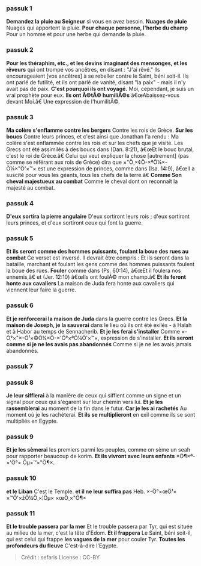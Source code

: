 
### passuk 1
<b>Demandez la pluie au Seigneur</b> si vous en avez besoin.
<b>Nuages de pluie</b> Nuages qui apportent la pluie.
<b>Pour chaque personne, l'herbe du champ</b> Pour un homme et pour une herbe qui demande la pluie.

### passuk 2
<b>Pour les théraphim, etc., et les devins imaginant des mensonges, et les rêveurs</b> qui ont trompé vos ancêtres, en disant : "J'ai rêvé." Ils encourageaient [vos ancêtres] à se rebeller contre le Saint, béni soit-il. Ils ont parlé de futilité, et ils ont parlé de vanité, disant "la paix" - mais il n'y avait pas de paix.
<b>C'est pourquoi ils ont voyagé.</b> Moi, cependant, je suis un vrai prophète pour eux.
<b>Ils ont Ã©tÃ© humiliÃ©s</b> â€œAbaissez-vous devant Moi.â€ Une expression de l'humilitÃ©.

### passuk 3
<b>Ma colère s'enflamme contre les bergers</b> Contre les rois de Grèce.
<b>Sur les boucs</b> Contre leurs princes, et c'est ainsi que Jonathan l'a rendu : Ma colère s'est enflammée contre les rois et sur les chefs que je visite. Les Grecs ont été assimilés à des boucs dans (Dan. 8:21), â€œEt le bouc brutal, c'est le roi de Grèce.â€ Celui qui veut expliquer la chose [autrement] (pas comme se référant aux rois de Grèce) dira que ×"Ö¸×¢Ö-×ªÖ¼×-Ö¼×"Ö'×™× est une expression de princes, comme dans (Isa. 14:9), â€œIl a suscité pour vous les géants, tous les chefs de la terre.â€
<b>Comme Son cheval majestueux au combat</b> Comme le cheval dont on reconnaît la majesté au combat.

### passuk 4
<b>D'eux sortira la pierre angulaire</b> D'eux sortiront leurs rois ; d'eux sortiront leurs princes, et d'eux sortiront ceux qui font la guerre.

### passuk 5
<b>Et ils seront comme des hommes puissants, foulant la boue des rues au combat</b> Ce verset est inversé. Il devrait être compris : Et ils seront dans la bataille, marchant et foulant les gens comme des hommes puissants foulent la boue des rues. <b>Fouler</b> comme dans (Ps. 60:14), â€œEt il foulera nos ennemis,â€ et (Jer. 12:10) â€œIls ont foulÃ© mon champ.â€
<b>Et ils feront honte aux cavaliers</b> La maison de Juda fera honte aux cavaliers qui viennent leur faire la guerre.

### passuk 6
<b>Et je renforcerai la maison de Juda</b> dans la guerre contre les Grecs.
<b>Et la maison de Joseph, je la sauverai</b> dans le lieu où ils ont été exilés - à Halah et à Habor au temps de Sennacherib.
<b>Et je les ferai s'installer</b> Comme ×-Ö°×"×-Ö¹×©Ö¼×Ö-×'Ö°×ªÖ¼Ö'×™×, expression de s'installer.
<b>Et ils seront comme si je ne les avais pas abandonnés</b> Comme si je ne les avais jamais abandonnés.

### passuk 7

### passuk 8
<b>Je leur sifflerai</b> à la manière de ceux qui sifflent comme un signe et un signal pour ceux qui s'égarent sur leur chemin vers lui.
<b>Et je les rassemblerai</b> au moment de la fin dans le futur.
<b>Car je les ai rachetés</b> Au moment où je les rachèterai.
<b>Et ils se multiplieront</b> en exil comme ils se sont multipliés en Egypte.

### passuk 9
<b>Et je les sèmerai</b> les premiers parmi les peuples, comme on sème un seah pour rapporter beaucoup de korim.
<b>Et ils vivront avec leurs enfants</b> ×Ö¶×ª-×'Ö°× Öµ×™×"Ö¶×.

### passuk 10
<b>et le Liban</b> C'est le Temple.
<b>et il ne leur suffira pas</b> Heb. ×-Ö°×œÖ¹× ×™Ö'×žÖ¼Ö¸×¦Öµ× ×œÖ¸×"Ö¶×

### passuk 11
<b>Et le trouble passera par la mer</b> Et le trouble passera par Tyr, qui est située au milieu de la mer, c'est la tête d'Edom.
<b>Et il frappera</b> Le Saint, béni soit-il, qui est celui qui frappe <b>les vagues de la mer</b> pour couler Tyr.
<b>Toutes les profondeurs du fleuve</b> C'est-à-dire l'Egypte.

>Crédit : sefaris
>License : CC-BY